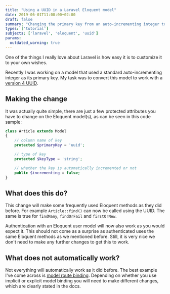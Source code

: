 ```yaml
---
title: "Using a UUID in a Laravel Eloquent model"
date: 2019-06-01T11:00:00+02:00
draft: false
summary: "Changing the primary key from an auto-incrementing integer to a UUID is really simple in Laravel Eloquent."
types: ['tutorial']
subjects: ['laravel', 'eloquent', 'uuid']
params:
  outdated_warning: true
---
```

One of the things I really love about Laravel is how easy it is to customize it to your own wishes.

Recently I was working on a model that used a standard auto-incrementing integer as its primary key. My task was to convert this model to work with a [version 4 UUID](https://en.wikipedia.org/wiki/Universally_unique_identifier#Version_4_(random)).

## Making the change
It was actually quite simple, there are just a few protected attributes you have to change on the Eloquent model(s), as can be seen in this code sample:

```php
class Article extends Model
{
    // column name of key
    protected $primaryKey = 'uuid';

    // type of key
    protected $keyType = 'string';

    // whether the key is automatically incremented or not
    public $incrementing = false;
}
```

## What does this do?
This change will make some frequently used Eloquent methods as they did before. For example `Article::find()` can now be called using the UUID. The same is true for `findMany`, `findOrFail` and `firstOrNew`.

Authentication with an Eloquent user model will now also work as you would expect it. This should not come as a surprise as authenticated uses the same Eloquent methods as we mentioned before. Still, it is very nice we don't need to make any further changes to get this to work.

## What does not automatically work?
Not everything will automatically work as it did before. The best example I've come across is [model route binding](https://laravel.com/docs/5.8/routing#implicit-binding). Depending on whether you use implicit or explicit model binding you will need to make different changes, which are clearly stated in the docs.